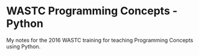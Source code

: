 # WASTC Programming Concepts - Python

My notes for the 2016 WASTC training for teaching Programming Concepts using Python.
